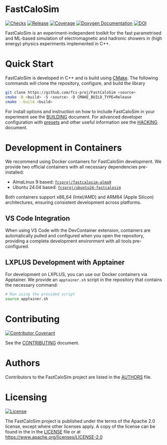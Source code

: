 # FastCaloSim
 [![Checks](https://github.com/fcs-proj/FastCaloSim/actions/workflows/pipeline.yml/badge.svg)](https://github.com/fcs-proj/FastCaloSim/actions/workflows/pipeline.yml)
 [![Release](https://img.shields.io/github/v/release/fcs-proj/fastcalosim?include_prereleases)](https://github.com/fcs-proj/fastcalosim/releases)
 [![Coverage](https://codecov.io/gh/fcs-proj/FastCaloSim/graph/badge.svg)](https://codecov.io/gh/fcs-proj/FastCaloSim)
 [![Doxygen Documentation](https://img.shields.io/badge/docs-Doxygen-blue)](https://fcs-proj.github.io/FastCaloSim/)
 [![DOI](https://zenodo.org/badge/781604786.svg)](https://doi.org/10.5281/zenodo.14308464)

FastCaloSim is an experiment-independent toolkit for the fast parametrised and ML-based simulation of electromagnetic and hadronic showers in (high energy) physics experiments implemented in C++.

# Quick Start

FastCaloSim is developed in C++ and is build using [CMake](https://cmake.org). The
following commands will clone the repository, configure, and build the library

```sh
git clone https://github.com/fcs-proj/FastCaloSim <source>
cmake -B <build> -S <source> -D CMAKE_BUILD_TYPE=Release
cmake --build <build>
```
For install options and instruction on how to include FastCaloSim in your experiment see the [BUILDING](BUILDING.md) document. For advanced developer configuration with [presets][1] and other useful information see the [HACKING](HACKING.md) document.

# Development in Containers

We recommend using Docker containers for FastCaloSim development. We provide two official containers with all necessary dependencies pre-installed:

- AlmaLinux 9 based: [`fcsproj/fastcalosim-alma9`](https://hub.docker.com/r/fcsproj/fastcalosim-alma9/tags)
- Ubuntu 24.04 based: [`fcsproj/ubuntu24-fastcalosim`](https://hub.docker.com/r/fcsproj/fastcalosim-ubuntu24/tags)

Both containers support x86_64 (Intel/AMD) and ARM64 (Apple Silicon) architectures, ensuring consistent development across platforms.

## VS Code Integration

When using VS Code with the DevContainer extension, containers are automatically pulled and configured when you open the repository, providing a complete development environment with all tools pre-configured.

## LXPLUS Development with Apptainer

For development on LXPLUS, you can use our Docker containers via Apptainer. We provide an `apptainer.sh` script in the repository that contains the necessary command:

```bash
# Run using the provided script
source apptainer.sh
```

# Contributing

[![Contributor Covenant](https://img.shields.io/badge/Contributor%20Covenant-2.1-4baaaa.svg)](CODE_OF_CONDUCT.md)

See the [CONTRIBUTING](CONTRIBUTING.md) document.

# Authors

Contributors to the FastCaloSim project are listed in the [AUTHORS](AUTHORS) file.

# Licensing

[![License](https://img.shields.io/badge/License-Apache_2.0-blue.svg)](https://opensource.org/licenses/Apache-2.0)

The FastCaloSim project is published under the terms of the Apache 2.0 license, except where other licenses apply. A copy of the license can be found in the in the [LICENSE](LICENSE) file or at https://www.apache.org/licenses/LICENSE-2.0



[1]: https://cmake.org/cmake/help/latest/manual/cmake-presets.7.html
